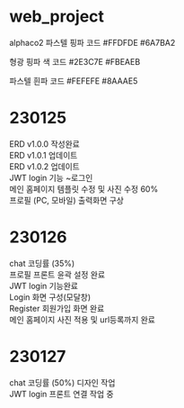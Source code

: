 # web_project
 alphaco2
파스텔 핑파 코드
#FFDFDE
#6A7BA2

형광 핑파 색 코드
#2E3C7E
#FBEAEB

파스텔 흰파 코드
#FEFEFE
#8AAAE5

# 230125
ERD v1.0.0 작성완료 <br>
ERD v1.0.1 업데이트 <br>
ERD v1.0.2 업데이트 <br>
JWT login 기능 ~로그인 <br>
메인 홈페이지 템플릿 수정 및 사진 수정 60%<br>
프로필 (PC, 모바일) 출력화면 구상<br>


# 230126
chat 코딩률 (35%) <br>
프로필 프론트 윤곽 설정 완료<br>
JWT login 기능완료<br>
Login 화면 구성(모달창)<br>
Register 회원가입 화면 완료<br>
메인 홈페이지 사진 적용 및 url등록까지 완료 <br>

# 230127
chat 코딩률 (50%) 디자인 작업<br>
JWT login 프론트 연결 작업 중<br>
